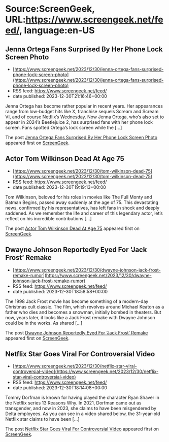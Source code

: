 # Source:ScreenGeek, URL:https://www.screengeek.net/feed/, language:en-US

## Jenna Ortega Fans Surprised By Her Phone Lock Screen Photo
 - [https://www.screengeek.net/2023/12/30/jenna-ortega-fans-surprised-phone-lock-screen-photo](https://www.screengeek.net/2023/12/30/jenna-ortega-fans-surprised-phone-lock-screen-photo)
 - RSS feed: https://www.screengeek.net/feed/
 - date published: 2023-12-30T21:16:46+00:00

<p>Jenna Ortega has become rather popular in recent years. Her appearances range from low-budget hits like X, franchise sequels Scream and Scream VI, and of course Netflix&#8217;s Wednesday. Now Jenna Ortega, who&#8217;s also set to appear in 2024&#8217;s Beetlejuice 2, has surprised fans with her phone lock screen. Fans spotted Ortega&#8217;s lock screen while the [...]</p>
<p>The post <a href="https://www.screengeek.net/2023/12/30/jenna-ortega-fans-surprised-phone-lock-screen-photo/">Jenna Ortega Fans Surprised By Her Phone Lock Screen Photo</a> appeared first on <a href="https://www.screengeek.net">ScreenGeek</a>.</p>

## Actor Tom Wilkinson Dead At Age 75
 - [https://www.screengeek.net/2023/12/30/tom-wilkinson-dead-75](https://www.screengeek.net/2023/12/30/tom-wilkinson-dead-75)
 - RSS feed: https://www.screengeek.net/feed/
 - date published: 2023-12-30T19:19:13+00:00

<p>Tom Wilkinson, beloved for his roles in movies like The Full Monty and Batman Begins, passed away suddenly at the age of 75. This devastating news, confirmed by his representatives, has left fans in shock and deeply saddened. As we remember the life and career of this legendary actor, let&#8217;s reflect on his incredible contributions [...]</p>
<p>The post <a href="https://www.screengeek.net/2023/12/30/tom-wilkinson-dead-75/">Actor Tom Wilkinson Dead At Age 75</a> appeared first on <a href="https://www.screengeek.net">ScreenGeek</a>.</p>

## Dwayne Johnson Reportedly Eyed For ‘Jack Frost’ Remake
 - [https://www.screengeek.net/2023/12/30/dwayne-johnson-jack-frost-remake-rumor](https://www.screengeek.net/2023/12/30/dwayne-johnson-jack-frost-remake-rumor)
 - RSS feed: https://www.screengeek.net/feed/
 - date published: 2023-12-30T18:58:58+00:00

<p>The 1998 Jack Frost movie has become something of a modern-day Christmas cult classic. The film, which revolves around Michael Keaton as a father who dies and becomes a snowman, initially bombed in theaters. But now, years later, it looks like a Jack Frost remake with Dwayne Johnson could be in the works. As shared [...]</p>
<p>The post <a href="https://www.screengeek.net/2023/12/30/dwayne-johnson-jack-frost-remake-rumor/">Dwayne Johnson Reportedly Eyed For &#8216;Jack Frost&#8217; Remake</a> appeared first on <a href="https://www.screengeek.net">ScreenGeek</a>.</p>

## Netflix Star Goes Viral For Controversial Video
 - [https://www.screengeek.net/2023/12/30/netflix-star-viral-controversial-video](https://www.screengeek.net/2023/12/30/netflix-star-viral-controversial-video)
 - RSS feed: https://www.screengeek.net/feed/
 - date published: 2023-12-30T18:14:08+00:00

<p>Tommy Dorfman is known for having played the character Ryan Shaver in the Netflix series 13 Reasons Why. In 2021, Dorfman came out as transgender, and now in 2023, she claims to have been misgendered by Delta employees. As you can see in a video shared below, the 31-year-old Netflix star claims to have been [...]</p>
<p>The post <a href="https://www.screengeek.net/2023/12/30/netflix-star-viral-controversial-video/">Netflix Star Goes Viral For Controversial Video</a> appeared first on <a href="https://www.screengeek.net">ScreenGeek</a>.</p>

